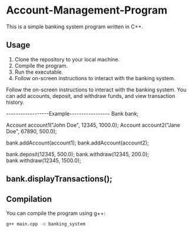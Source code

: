# Account-Management-Program
This is a simple banking system program written in C++.


## Usage

1. Clone the repository to your local machine.
2. Compile the program.
3. Run the executable.
4. Follow on-screen instructions to interact with the banking system.


Follow the on-screen instructions to interact with the banking system. You can add accounts, deposit, and withdraw funds, and view transaction history.

------------------Example-----------------
Bank bank;

Account account1("John Doe", 12345, 1000.0);
Account account2("Jane Doe", 67890, 500.0);

bank.addAccount(account1);
bank.addAccount(account2);

bank.deposit(12345, 500.0);
bank.withdraw(12345, 200.0);
bank.withdraw(12345, 1500.0);

bank.displayTransactions();
------------------------------------------------------------------
## Compilation

You can compile the program using g++:

```bash
g++ main.cpp -o banking_system


